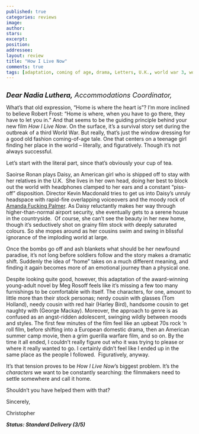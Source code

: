 ```yaml
---
published: true
categories: reviews
image:
author: 
stars: 
excerpt: 
position: 
addressee: 
layout: review
title: "How I Live Now"
comments: true
tags: [adaptation, coming of age, drama, Letters, U.K., world war 3, world war three, WW3, WWIII, YA, young aduklt]
---
```

<div><p><span class="full-image-block ssNonEditable"><span><a href="/letters/2013/12/9/how-i-live-now.html"><img src="http://static.squarespace.com/static/5005f6bcc4aa41161b33e89e/5329cf1fe4b07c068ebf74de/5329cf1fe4b07c068ebf7919/1386608657069/How%20I%20Live%20Now.jpg" alt="" /></a></span></span></p>
<p><em><span style="font-size:130%;"><strong>Dear Nadia Luthera,</strong> Accommodations Coordinator,</span></em></p>
<p>What&rsquo;s that old expression, &ldquo;Home is where the heart is&rdquo;? I&rsquo;m more inclined to believe Robert Frost: &ldquo;Home is where, when you have to go there, they have to let you in.&rdquo; And that seems to be the guiding principle behind your new film <em>How I Live Now</em>. On the surface, it&rsquo;s a survival story set during the outbreak of a third World War. But really, that&rsquo;s just the window dressing for a good old fashion coming-of-age tale. One that centers on a teenage girl finding her place in the world &ndash; literally, and figuratively. Though it&rsquo;s not always successful.</p>
<p>Let&rsquo;s start with the literal part, since that&rsquo;s obviously your cup of tea.</p>
<p>Saoirse Ronan plays Daisy, an American girl who is shipped off to stay with her relatives in the U.K.&nbsp; She lives in her own head, doing her best to block out the world with headphones clamped to her ears and a constant &ldquo;piss-off&rdquo; disposition. Director Kevin Macdonald tries to get us into Daisy&rsquo;s unruly headspace with rapid-fire overlapping voiceovers and the moody rock of <a href="http://amandapalmer.net/">Amanda Fucking Palmer</a>. As Daisy reluctantly makes her way through higher-than-normal airport security, she eventually gets to a serene house in the countryside. &nbsp;Of course, she can&rsquo;t see the beauty in her new home, though it&rsquo;s seductively shot on grainy film stock with deeply saturated colours. So she mopes around as her cousins swim and swing in blissful ignorance of the imploding world at large.</p>
<p>Once the bombs go off and ash blankets what should be her newfound paradise, it&rsquo;s not long before soldiers follow and the story makes a dramatic shift. Suddenly the idea of &ldquo;home&rdquo; takes on a much different meaning, and finding it again becomes more of an emotional journey than a physical one.</p>
<p>Despite looking quite good, however, this adaptation of the award-winning young-adult novel by Meg Rosoff feels like it&rsquo;s missing a few too many furnishings to be comfortable with itself. The characters, for one, amount to little more than their stock personas; nerdy cousin with glasses (Tom Holland), needy cousin with red hair (Harley Bird), handsome cousin to get naughty with (George Mackay). Moreover, the approach to genre is as confused as an angst-ridden adolescent, swinging wildly between moods and styles. The first few minutes of the film feel like an upbeat 70s rock &lsquo;n roll film, before shifting into a European domestic drama, then an American summer camp movie, then a grim guerilla warfare film, and so on. By the time it all ended, I couldn&rsquo;t really figure out who it was trying to please or where it really wanted to go. I certainly didn&rsquo;t feel like I ended up in the same place as the people I followed.&nbsp; Figuratively, anyway.</p>
<p>It&rsquo;s that tension proves to be <em>How I Live Now</em>&rsquo;s biggest problem. It&rsquo;s the <em>characters</em> we want to be constantly searching: the filmmakers need to settle somewhere and call it home.&nbsp;</p>
<p>Shouldn&rsquo;t you have helped them with that?</p>
<p>Sincerely,</p>
<p>Christopher</p>
<p><strong><em>Status: Standard Delivery (3/5)</em></strong></p></div>
